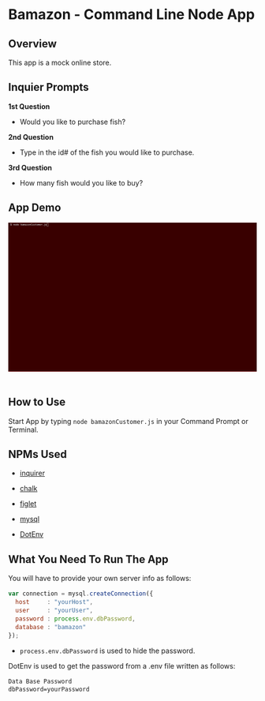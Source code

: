 # Bamazon - Command Line Node App

## Overview
This app is a mock online store. 

## Inquier Prompts

**1st Question**
* Would you like to purchase fish? 

**2nd Question**
* Type in the id# of the fish you would like to purchase.

**3rd Question**
* How many fish would you like to buy?

## App Demo

![](bamazon.gif)
<br>
<br>
## How to Use
Start App by typing `node bamazonCustomer.js` in your Command Prompt or Terminal.

## NPMs Used
* [inquirer](https://www.npmjs.com/package/i) 

* [chalk](https://www.npmjs.com/package/chalk) 

 * [figlet](https://www.npmjs.com/package/figlet) 

* [mysql](https://www.npmjs.com/package/mysql)

* [DotEnv](https://www.npmjs.com/package/dotenv) 

## What You Need To Run The App

You will have to provide your own server info as follows:
```javascript
var connection = mysql.createConnection({
  host     : "yourHost",
  user     : "yourUser",
  password : process.env.dbPassword,
  database : "bamazon"
});
```

* `process.env.dbPassword` is used to hide the password.

DotEnv is used to get the password from a .env file written as follows:

```md
Data Base Password 
dbPassword=yourPassword
```

